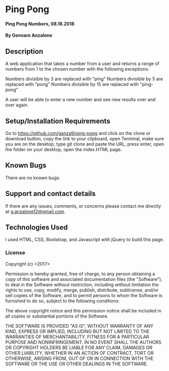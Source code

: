 # Ping Pong

#### Ping Pong Numbers, 08.18.2018

#### By Gennaro Anzalone

## Description

A web application that takes a number from a user and returns a range of numbers from 1 to the chosen number with the following exceptions:

Numbers divisible by 3 are replaced with "ping"
Numbers divisible by 5 are replaced with "pong"
Numbers divisible by 15 are replaced with "ping-pong"

A user will be able to enter a new number and see new results over and over again.

## Setup/Installation Requirements

Go to https://github.com/ganza9/ping-pong and click on the clone or download button, copy the link to your clipboard, open Terminal, make sure you are on the desktop, type git clone and paste the URL, press enter, open the folder on your desktop, open the index.HTML page.


## Known Bugs

There are no known bugs.

## Support and contact details

If there are any issues, comments, or concerns please contact me directly at g.anzalone12@gmail.com.

## Technologies Used

I used HTML, CSS, Bootstrap, and Javascript with jQuery to build this page.

### License

Copyright (c) <2017>

Permission is hereby granted, free of charge, to any person obtaining a copy of this software and associated documentation files (the "Software"), to deal in the Software without restriction, including without limitation the rights to use, copy, modify, merge, publish, distribute, sublicense, and/or sell copies of the Software, and to permit persons to whom the Software is furnished to do so, subject to the following conditions:

The above copyright notice and this permission notice shall be included in all copies or substantial portions of the Software.

THE SOFTWARE IS PROVIDED "AS IS", WITHOUT WARRANTY OF ANY KIND, EXPRESS OR IMPLIED, INCLUDING BUT NOT LIMITED TO THE WARRANTIES OF MERCHANTABILITY, FITNESS FOR A PARTICULAR PURPOSE AND NONINFRINGEMENT. IN NO EVENT SHALL THE AUTHORS OR COPYRIGHT HOLDERS BE LIABLE FOR ANY CLAIM, DAMAGES OR OTHER LIABILITY, WHETHER IN AN ACTION OF CONTRACT, TORT OR OTHERWISE, ARISING FROM, OUT OF OR IN CONNECTION WITH THE SOFTWARE OR THE USE OR OTHER DEALINGS IN THE SOFTWARE.
